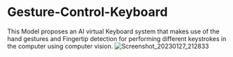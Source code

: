 # Gesture-Control-Keyboard
  This Model proposes an AI virtual Keyboard system that makes use of the hand  gestures and Fingertip detection for performing different keystrokes in the  computer using computer vision. 
![Screenshot_20230127_212833](https://user-images.githubusercontent.com/122139618/232829533-444c1b89-f30a-4787-ac91-18beab0a0a81.png)
